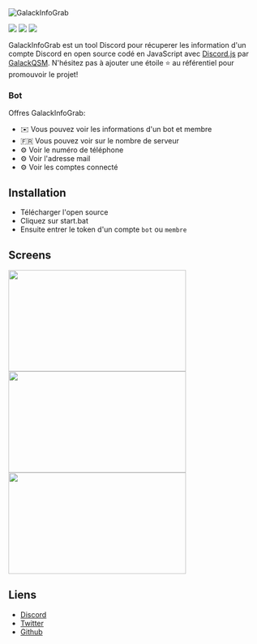 <img alt="GalackInfoGrab" src="https://i.imgur.com/7hqihg9.png">  

[![](https://img.shields.io/discord/745382663896039496.svg?logo=discord&colorB=7289DA)](https://discord.gg/XH7zQ8s)
[![](https://img.shields.io/badge/discord.js-v12.0.0--dev-blue.svg?logo=npm)](https://github.com/discordjs)
[![](https://img.shields.io/badge/paypal-donate-blue.svg)](https://paypal.me/GalackQSM)

GalackInfoGrab est un tool Discord pour récuperer les information d'un compte Discord en open source codé en JavaScript avec [Discord.js](https://discord.js.org) par [GalackQSM](https://github.com/GalackQSM). 
N'hésitez pas à ajouter une étoile ⭐ au référentiel pour promouvoir le projet!

### Bot

Offres GalackInfoGrab:
*   ✉️ Vous pouvez voir les informations d'un bot et membre
*   🇫🇷 Vous pouvez voir sur le nombre de serveur
*   ⚙️ Voir le numéro de téléphone
*   ⚙️ Voir l'adresse mail
*   ⚙️ Voir les comptes connecté

## Installation

* Télécharger l'open source
* Cliquez sur start.bat
* Ensuite entrer le token d'un compte `bot` ou `membre`

## Screens
<img align="left" style="float: centrer; margin: 0 10px 0 0;" src="https://i.imgur.com/ONg5Tcf.png" height="200" width="350"/>
<img align="center" style="float: left; margin: 0 10px 0 0;" src="https://i.imgur.com/rBUm1b6.png" height="200" width="350"/>
<img align="center" style="float: centrer; margin: 0 10px 0 0;" src="https://i.imgur.com/MTk8As5.png" height="200" width="350"/>

## Liens

*   [Discord](https://discord.gg/XH7zQ8s)
*   [Twitter](https://twitter.com/Galack_QSM)
*   [Github](https://github.com/GalackQSM/)



